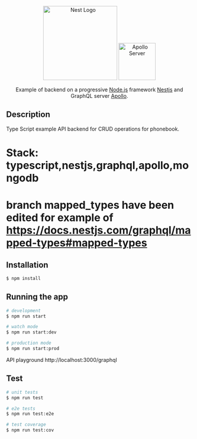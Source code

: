 <p align="center">
  <a href="http://nestjs.com/" target="blank"><img src="https://nestjs.com/img/logo-small.svg" width="200" alt="Nest Logo" /></a>
  <a href='https://www.apollographql.com/'><img src='https://user-images.githubusercontent.com/841294/53402609-b97a2180-39ba-11e9-8100-812bab86357c.png' height='100' alt='Apollo Server'></a>
</p>

[circleci-image]: https://img.shields.io/circleci/build/github/nestjs/nest/master?token=abc123def456
[circleci-url]: https://circleci.com/gh/nestjs/nest

  <p align="center">Example of backend on a progressive <a href="http://nodejs.org" target="_blank">Node.js</a> framework <a href="http://nestjs.org" target="_blank">Nestjs</a> and GraphQL server <a href="https://www.apollographql.com/" target="_blank">Apollo</a>.</p>
    <p align="center">



## Description

Type Script example API backend for CRUD operations for phonebook.
# Stack: typescript,nestjs,graphql,apollo,mongodb
# branch mapped_types have been edited for example of  https://docs.nestjs.com/graphql/mapped-types#mapped-types

## Installation

```bash
$ npm install
```

## Running the app

```bash
# development
$ npm run start

# watch mode
$ npm run start:dev

# production mode
$ npm run start:prod
```

API playground http://localhost:3000/graphql

## Test

```bash
# unit tests
$ npm run test

# e2e tests
$ npm run test:e2e

# test coverage
$ npm run test:cov
```


